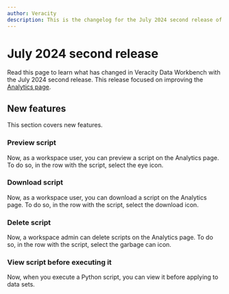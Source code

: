 ```yaml
---
author: Veracity
description: This is the changelog for the July 2024 second release of Data Workbench.
---
```


# July 2024 second release

Read this page to learn what has changed in Veracity Data Workbench with the July 2024 second release. This release focused on improving the [Analytics page](../analytics.md).

## New features
This section covers new features.

### Preview script
Now, as a workspace user, you can preview a script on the Analytics page. To do so, in the row with the script, select the eye icon.

### Download script
Now, as a workspace user, you can download a script on the Analytics page. To do so, in the row with the script, select the download icon.

### Delete script
Now, a workspace admin can delete scripts on the Analytics page. To do so, in the row with the script, select the garbage can icon.

### View script before executing it
Now, when you execute a Python script, you can view it before applying to data sets. 